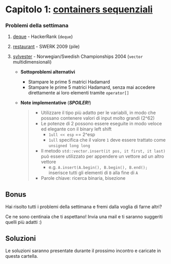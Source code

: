 # Capitolo 1: [containers sequenziali](https://docs.google.com/presentation/d/1rLoEcHL2Za4xDP3VjZ7F9eZ1TYg0vjgwFEV6lehK-IQ/edit?usp=sharing)


### Problemi della settimana

1. [deque](https://www.hackerrank.com/challenges/deque-stl/problem?isFullScreen=true "hackerrank") - HackerRank (`deque`)
2. [restaurant](https://open.kattis.com/problems/restaurant "kattis") - SWERK 2009 (pile)
3. [sylvester](https://open.kattis.com/problems/sylvester "kattis") - Norwegian/Swedish Championships 2004 (`vector` multidimensionali)
  
   - **Sottoproblemi alternativi**
    
     - Stampare le prime 5 matrici Hadamard
     - Stampare le prime 5 matrici Hadamard, senza mai accedere direttamente ai loro elementi tramite `operator[]`
    
   - **Note implementative** (**_SPOILER!_**)
  
     > - Utilizzare il tipo più adatto per le variabili, in modo che possano contenere valori di input molto grandi (2^62)
     > - Le potenze di 2 possono essere eseguite in modo veloce ed elegante con il binary left shift
     >   - `1ull << esp` == 2^esp
     >   - `1ull` specifica che il valore `1` deve essere trattato come `unsigned long long`
     > - Il metodo `std::vector.insert(it pos, it first, it last)` può essere utilizzato per appendere un vettore ad un altro vettore
     >   - e.g. `A.insert(A.begin(), B.begin(), B.end();` inserisce tutti gli elementi di `B` alla fine di `A`
     > - Parole chiave: ricerca binaria, bisezione



## Bonus

Hai risolto tutti i problemi della settimana e fremi dalla voglia di farne altri?

Ce ne sono centinaia che ti aspettano! Invia una mail e ti saranno suggeriti quelli più adatti :)



## Soluzioni

Le soluzioni saranno presentate durante il prossimo incontro e caricate in questa cartella.
